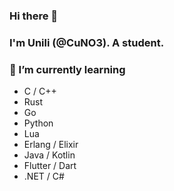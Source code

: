 ### Hi there 👋

### I'm Unili (@CuNO3). A student.

### 🌱 I’m currently learning 
- C / C++
- Rust
- Go
- Python
- Lua
- Erlang / Elixir
- Java / Kotlin
- Flutter / Dart
- .NET / C#


<!--
**CuNO3/CuNO3** is a ✨ _special_ ✨ repository because its `README.md` (this file) appears on your GitHub profile.

Here are some ideas to get you started:

- 🔭 I’m currently working on ...
- 🌱 I’m currently learning ...
- 👯 I’m looking to collaborate on ...
- 🤔 I’m looking for help with ...
- 💬 Ask me about ...
- 📫 How to reach me: ...
- 😄 Pronouns: ...
- ⚡ Fun fact: ...
-->
